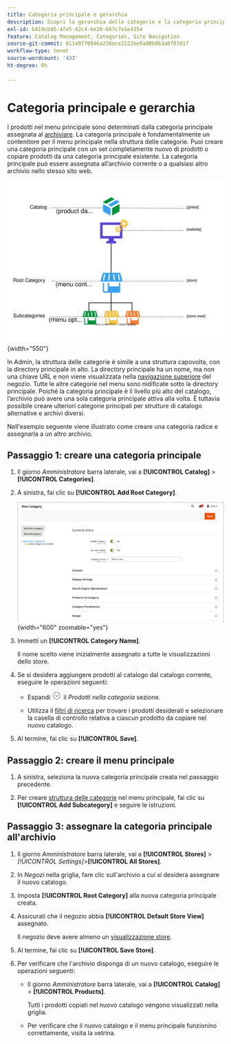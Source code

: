 ```yaml
---
title: Categoria principale e gerarchia
description: Scopri la gerarchia delle categorie e la categoria principale, che funge da contenitore per il menu principale nella struttura delle categorie.
exl-id: b419cb45-4fe5-42c4-be20-667c7e1e4354
feature: Catalog Management, Categories, Site Navigation
source-git-commit: 01148770946a236ece2122be5a88b963a0f07d1f
workflow-type: tm+mt
source-wordcount: '433'
ht-degree: 0%

---
```


# Categoria principale e gerarchia

I prodotti nel menu principale sono determinati dalla categoria principale assegnata al [archiviare](../stores-purchase/stores.md#add-stores). La categoria principale è fondamentalmente un contenitore per il menu principale nella struttura delle categorie. Puoi creare una categoria principale con un set completamente nuovo di prodotti o copiare prodotti da una categoria principale esistente. La categoria principale può essere assegnata all’archivio corrente o a qualsiasi altro archivio nello stesso sito web.

![Diagramma della gerarchia del catalogo](./assets/catalog-hierarchy-scope.svg){width="550"}

In Admin, la struttura delle categorie è simile a una struttura capovolta, con la directory principale in alto. La directory principale ha un nome, ma non una chiave URL e non viene visualizzata nella [navigazione superiore](navigation-top.md) del negozio. Tutte le altre categorie nel menu sono nidificate sotto la directory principale. Poiché la categoria principale è il livello più alto del catalogo, l’archivio può avere una sola categoria principale attiva alla volta. È tuttavia possibile creare ulteriori categorie principali per strutture di catalogo alternative e archivi diversi.

Nell&#39;esempio seguente viene illustrato come creare una categoria radice e assegnarla a un altro archivio.

## Passaggio 1: creare una categoria principale

1. Il giorno _Amministratore_ barra laterale, vai a **[!UICONTROL Catalog]** > **[!UICONTROL Categories]**.

1. A sinistra, fai clic su **[!UICONTROL Add Root Category]**.

   ![Nuova categoria principale](./assets/category-root-ee.png){width="600" zoomable="yes"}

1. Immetti un **[!UICONTROL Category Name]**.

   Il nome scelto viene inizialmente assegnato a tutte le visualizzazioni dello store.

1. Se si desidera aggiungere prodotti al catalogo dal catalogo corrente, eseguire le operazioni seguenti:

   - Espandi ![Selettore di espansione](../assets/icon-display-expand.png) il _Prodotti nella categoria_ sezione.

   - Utilizza il [filtri di ricerca](../getting-started/admin-grid-controls.md) per trovare i prodotti desiderati e selezionare la casella di controllo relativa a ciascun prodotto da copiare nel nuovo catalogo.

1. Al termine, fai clic su **[!UICONTROL Save]**.

## Passaggio 2: creare il menu principale

1. A sinistra, seleziona la nuova categoria principale creata nel passaggio precedente.

1. Per creare [struttura delle categorie](category-create.md) nel menu principale, fai clic su **[!UICONTROL Add Subcategory]** e seguire le istruzioni.

## Passaggio 3: assegnare la categoria principale all&#39;archivio

1. Il giorno _Amministratore_ barra laterale, vai a **[!UICONTROL Stores]** > _[!UICONTROL Settings]_>**[!UICONTROL All Stores]**.

1. In _Negozi_ nella griglia, fare clic sull&#39;archivio a cui si desidera assegnare il nuovo catalogo.

1. Imposta **[!UICONTROL Root Category]** alla nuova categoria principale creata.

1. Assicurati che il negozio abbia **[!UICONTROL Default Store View]** assegnato.

   Il negozio deve avere almeno un [visualizzazione store](../stores-purchase/store-views.md).

1. Al termine, fai clic su **[!UICONTROL Save Store]**.

1. Per verificare che l&#39;archivio disponga di un nuovo catalogo, eseguire le operazioni seguenti:

   - Il giorno _Amministratore_ barra laterale, vai a **[!UICONTROL Catalog]** > **[!UICONTROL Products]**.

     Tutti i prodotti copiati nel nuovo catalogo vengono visualizzati nella griglia.

   - Per verificare che il nuovo catalogo e il menu principale funzionino correttamente, visita la vetrina.
